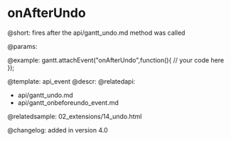 onAfterUndo
=============

@short:
	fires after the api/gantt_undo.md method was called

@params:


@example:
gantt.attachEvent("onAfterUndo",function(){
	// your code here
});

@template:	api_event
@descr:
@relatedapi:
- api/gantt_undo.md
- api/gantt_onbeforeundo_event.md

@relatedsample:
02_extensions/14_undo.html

@changelog:
added in version 4.0
